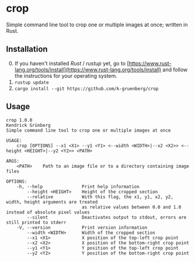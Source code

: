 # crop
Simple command line tool to crop one or multiple images at once; written in Rust.

## Installation

0. If you haven't installed *Rust* / *rustup* yet, go to [https://www.rust-lang.org/tools/install](https://www.rust-lang.org/tools/install) and follow the instructions for your operating system. 
1. `rustup update`
2. `cargo install --git https://github.com/k-gruenberg/crop`

## Usage

```
crop 1.0.0
Kendrick Grünberg
Simple command line tool to crop one or multiple images at once

USAGE:
    crop [OPTIONS] --x1 <X1> --y1 <Y1> <--width <WIDTH>|--x2 <X2>> <--height <HEIGHT>|--y2 <Y2>> <PATH>

ARGS:
    <PATH>    Path to an image file or to a directory containing image files

OPTIONS:
    -h, --help               Print help information
        --height <HEIGHT>    Height of the cropped section
        --relative           With this flag, the x1, y1, x2, y2, width, height arguments are treated
                             as relative values between 0.0 and 1.0 instead of absolute pixel values
        --silent             Deactivates output to stdout, errors are still printed to stderr
    -V, --version            Print version information
        --width <WIDTH>      Width of the cropped section
        --x1 <X1>            X position of the top-left crop point
        --x2 <X2>            X position of the bottom-right crop point
        --y1 <Y1>            Y position of the top-left crop point
        --y2 <Y2>            Y position of the bottom-right crop point
```
